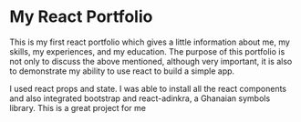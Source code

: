 # My React Portfolio

<p> This is my first react portfolio which gives a little information about me, my skills, my experiences, and my education. The purpose of this portfolio is not only to discuss the above mentioned, although very important, it is also to demonstrate my ability to use react to build a simple app.
<p/>

<p>I used react props and state. I was able to install all the react components and also integrated bootstrap and react-adinkra, a Ghanaian symbols library. This is a great project for me </p>
